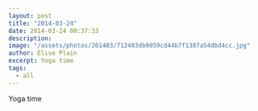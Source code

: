 ```yaml
---
layout: post
title: "2014-03-24"
date: 2014-03-24 00:37:33
description: 
image: "/assets/photos/201403/712403db9059cd44b7f1387a54dbd4cc.jpg"
author: Elise Plain
excerpt: Yoga time
tags: 
  - all
---
```


Yoga time
<p></p>
